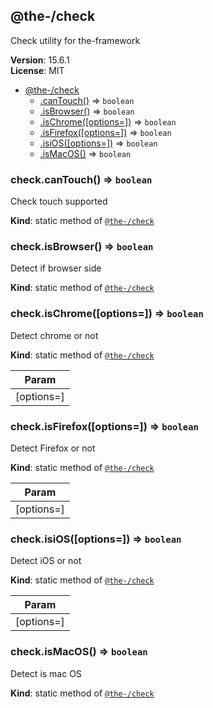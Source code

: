 <!--- Code generated by @the-/script-doc. DO NOT EDIT. -->

<a name="module_@the-/check"></a>

## @the-/check
Check utility for the-framework

**Version**: 15.6.1  
**License**: MIT  

* [@the-/check](#module_@the-/check)
    * [.canTouch()](#module_@the-/check.canTouch) ⇒ <code>boolean</code>
    * [.isBrowser()](#module_@the-/check.isBrowser) ⇒ <code>boolean</code>
    * [.isChrome([options&#x3D;])](#module_@the-/check.isChrome) ⇒ <code>boolean</code>
    * [.isFirefox([options&#x3D;])](#module_@the-/check.isFirefox) ⇒ <code>boolean</code>
    * [.isiOS([options&#x3D;])](#module_@the-/check.isiOS) ⇒ <code>boolean</code>
    * [.isMacOS()](#module_@the-/check.isMacOS) ⇒ <code>boolean</code>

<a name="module_@the-/check.canTouch"></a>

### check.canTouch() ⇒ <code>boolean</code>
Check touch supported

**Kind**: static method of [<code>@the-/check</code>](#module_@the-/check)  
<a name="module_@the-/check.isBrowser"></a>

### check.isBrowser() ⇒ <code>boolean</code>
Detect if browser side

**Kind**: static method of [<code>@the-/check</code>](#module_@the-/check)  
<a name="module_@the-/check.isChrome"></a>

### check.isChrome([options&#x3D;]) ⇒ <code>boolean</code>
Detect chrome or not

**Kind**: static method of [<code>@the-/check</code>](#module_@the-/check)  

| Param |
| --- |
| [options=] | 

<a name="module_@the-/check.isFirefox"></a>

### check.isFirefox([options&#x3D;]) ⇒ <code>boolean</code>
Detect Firefox or not

**Kind**: static method of [<code>@the-/check</code>](#module_@the-/check)  

| Param |
| --- |
| [options=] | 

<a name="module_@the-/check.isiOS"></a>

### check.isiOS([options&#x3D;]) ⇒ <code>boolean</code>
Detect iOS or not

**Kind**: static method of [<code>@the-/check</code>](#module_@the-/check)  

| Param |
| --- |
| [options=] | 

<a name="module_@the-/check.isMacOS"></a>

### check.isMacOS() ⇒ <code>boolean</code>
Detect is mac OS

**Kind**: static method of [<code>@the-/check</code>](#module_@the-/check)  
